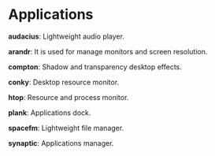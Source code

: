 # Applications

__audacius__: Lightweight audio player.

__arandr__: It is used for manage monitors and screen resolution.

__compton__: Shadow and transparency desktop effects.

__conky__: Desktop resource monitor.

__htop__: Resource and process monitor.

__plank__: Applications dock.

__spacefm__: Lightweight file manager.

__synaptic__: Applications manager.





